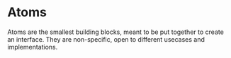 # Atoms

Atoms are the smallest building blocks, meant to be put together to create an interface. They are non-specific, open to different usecases and implementations.